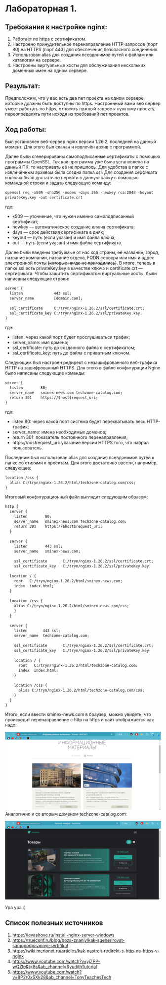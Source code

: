 # Лабораторная 1. 

## Требования к настройке nginx:
1. Работает по https c сертификатом.
2. Настроено принудительное перенаправление HTTP-запросов (порт 80) на HTTPS (порт 443) для обеспечения безопасного соединения.
3. Использован alias для создания псевдонимов путей к файлам или каталогам на сервере.
4. Настроены виртуальные хосты для обслуживания нескольких доменных имен на одном сервере.

## Результат: 
Предположим, что у вас есть два пет проекта на одном сервере, которые должны быть доступны по https. Настроенный вами веб сервер умеет работать по https, относить нужный запрос к нужному проекту, переопределять пути исходя из требований пет проектов.

## Ход работы:
Был установлен веб-сервер nginx версии 1.26.2, последней на данный момент. Для этого был скачан и извлечён архив с программой.

Далее были сгенерированы самоподписанные сертификаты с помощью программы OpenSSL. Так как программа уже была установлена на данный ПК, то настривать её не пришлось. Для удобства в папке с извлечённым архивом была создна папка ssl. Для создания серфиката и ключа было достаточно перейти в данную папку с помощью командной строки и задать следующую команду:
```
openssl req -x509 -sha256 -nodes -days 365 -newkey rsa:2048 -keyout privateKey.key -out certificate.crt
```
где:
- x509 — уточнение, что нужен именно самоподписанный сертификат;
- newkey — автоматическое создание ключа сертификата;
- days — срок действия сертификата в днях;
- keyout — путь (если указан) и имя файла ключа;
- out —  путь (если указан) и имя файла сертификата.

Далее были введены требуемые от нас код страны, её название, город, название компании,
название отдела, FQDN сервера или имя и адрес электронной почты ~~(которые нигде не пригодились)~~. В итоге, теперь в папке ssl есть privateKey.key в качестве ключа и certificate.crt — сертификата. Чтобы защитить сертификатом виртуальные хосты, были написаны следующие строки: 
```
server {
  listen              443 ssl;
  server_name         [domain.com];

  ssl_certificate     C:/tryn/nginx-1.26.2/ssl/certificate.crt; 
  ssl_certificate_key C:/tryn/nginx-1.26.2/ssl/privateKey.key;
}
```
где:
- listen: через какой порт будет прослушиваться трафик;
- server_name: имя домена;
- ssl_certificate: путь до созданного файла с сертификатом;
- ssl_certificate_key: путь до файла с приватным ключом.
  
Следующим был настроен редирект с незашифрованного веб-трафика HTTP на зашифрованный HTTPS. Для этого в файле конфигурации Nginx было написаны следующие команды:
```
server {
  listen        80;
  server_name   sminex-news.com techzone-catalog.com;
  return 301    https://$host$request_uri;
}
```
где:
- listen 80: через какой порт система будет перехватывать весь HTTP-трафик;
- server_name: имена необходимых доменов;
- return 301: показатель постоянного перенаправления;
- https://$host$request_uri: указание версии HTTPS того, что набрал пользователь.

Последним был использован alias для создания псевдонимов путей к папке со стилями к проектам. Для этого достаточно ввести, например, следующее:
```
location /css {
  alias C:/tryn/nginx-1.26.2/html/techzone-catalog.com/css;
}	
```
Итоговый конфигурационный файл выглядит следующим образом:
```
http {
  server {
    listen        80;
    server_name   sminex-news.com techzone-catalog.com;
    return 301    https://$host$request_uri;
  }

  server {
    listen        443 ssl;
    server_name   sminex-news.com;

    ssl_certificate       C:/tryn/nginx-1.26.2/ssl/certificate.crt;
    ssl_certificate_key   C:/tryn/nginx-1.26.2/ssl/privateKey.key;

  location / {
    root   C:/tryn/nginx-1.26.2/html/sminex-news.com;
    index  index.html;
  }

  location /css {
    alias C:/tryn/nginx-1.26.2/html/sminex-news.com/css;
    }
  }

  server {
    listen       443 ssl;
    server_name  techzone-catalog.com;

    ssl_certificate       C:/tryn/nginx-1.26.2/ssl/certificate.crt;
    ssl_certificate_key   C:/tryn/nginx-1.26.2/ssl/privateKey.key;

    location / {
      root   C:/tryn/nginx-1.26.2/html/techzone-catalog.com;
      index  index.html;
    }

    location /css {
      alias C:/tryn/nginx-1.26.2/html/techzone-catalog.com/css;
    }
  }
}
```

Итого, если ввести sminex-news.com в браузер, можно увидеть, что происходит перенаправление с http на https и сайт отображается как надо:

![sminex-news.com](screenshots/sminex-news.png)
Аналогично и со вторым доменом techzone-catalog.com:

![techzone-catalog.com](screenshots/techzone-catalog.png)

Ура ура :)

## Список полезных источников
1. https://levashove.ru/install-nginx-server-windows
2. https://trueconf.ru/blog/baza-znaniy/kak-sgenerirovat-samopodpisannyj-sertifikat
3. https://wiki.merionet.ru/articles/kak-nastroit-redirekt-s-http-na-https-v-nginx
4. https://www.youtube.com/watch?v=yjZPP-wQZlo&t=8s&ab_channel=RyudithTutorial
5. https://www.youtube.com/watch?v=8P2r0xSXk28&ab_channel=TonyTeachesTech
